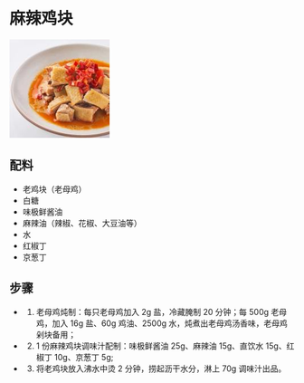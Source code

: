 # 麻辣鸡块

![麻辣鸡块](/images/麻辣鸡块.jpg)

## 配料

- 老鸡块（老母鸡）
- 白糖
- 味极鲜酱油
- 麻辣油（辣椒、花椒、大豆油等）
- 水
- 红椒丁
- 京葱丁

## 步骤

- 1. 老母鸡炖制：每只老母鸡加入 2g 盐，冷藏腌制 20 分钟；每 500g 老母鸡，加入 16g 盐、60g 鸡油、2500g 水，炖煮出老母鸡汤香味，老母鸡剁块备用；
- 2. 1 份麻辣鸡块调味汁配制：味极鲜酱油 25g、麻辣油 15g、直饮水 15g、红椒丁 10g、京葱丁 5g;
- 3. 将老鸡块放入沸水中烫 2 分钟，捞起沥干水分，淋上 70g 调味汁出品。
